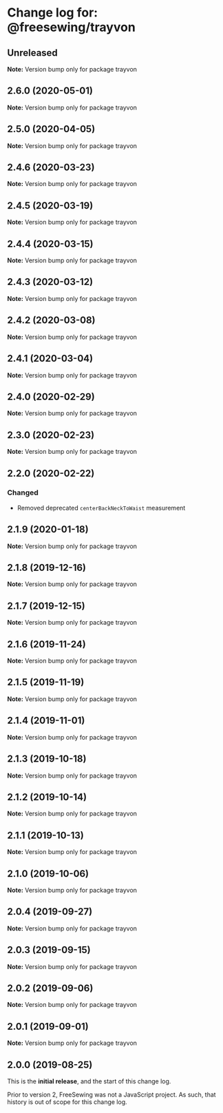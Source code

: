 # Change log for: @freesewing/trayvon

## Unreleased

**Note:** Version bump only for package trayvon

## 2.6.0 (2020-05-01)

**Note:** Version bump only for package trayvon

## 2.5.0 (2020-04-05)

**Note:** Version bump only for package trayvon

## 2.4.6 (2020-03-23)

**Note:** Version bump only for package trayvon

## 2.4.5 (2020-03-19)

**Note:** Version bump only for package trayvon

## 2.4.4 (2020-03-15)

**Note:** Version bump only for package trayvon

## 2.4.3 (2020-03-12)

**Note:** Version bump only for package trayvon

## 2.4.2 (2020-03-08)

**Note:** Version bump only for package trayvon

## 2.4.1 (2020-03-04)

**Note:** Version bump only for package trayvon

## 2.4.0 (2020-02-29)

**Note:** Version bump only for package trayvon

## 2.3.0 (2020-02-23)

**Note:** Version bump only for package trayvon

## 2.2.0 (2020-02-22)

### Changed

- Removed deprecated `centerBackNeckToWaist` measurement

## 2.1.9 (2020-01-18)

**Note:** Version bump only for package trayvon

## 2.1.8 (2019-12-16)

**Note:** Version bump only for package trayvon

## 2.1.7 (2019-12-15)

**Note:** Version bump only for package trayvon

## 2.1.6 (2019-11-24)

**Note:** Version bump only for package trayvon

## 2.1.5 (2019-11-19)

**Note:** Version bump only for package trayvon

## 2.1.4 (2019-11-01)

**Note:** Version bump only for package trayvon

## 2.1.3 (2019-10-18)

**Note:** Version bump only for package trayvon

## 2.1.2 (2019-10-14)

**Note:** Version bump only for package trayvon

## 2.1.1 (2019-10-13)

**Note:** Version bump only for package trayvon

## 2.1.0 (2019-10-06)

**Note:** Version bump only for package trayvon

## 2.0.4 (2019-09-27)

**Note:** Version bump only for package trayvon

## 2.0.3 (2019-09-15)

**Note:** Version bump only for package trayvon

## 2.0.2 (2019-09-06)

**Note:** Version bump only for package trayvon

## 2.0.1 (2019-09-01)

**Note:** Version bump only for package trayvon

## 2.0.0 (2019-08-25)

This is the **initial release**, and the start of this change log.

Prior to version 2, FreeSewing was not a JavaScript project.
As such, that history is out of scope for this change log.
